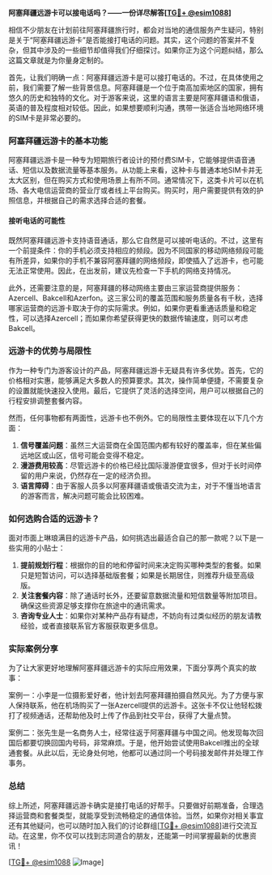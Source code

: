 **阿塞拜疆远游卡可以接电话吗？——一份详尽解答[[TG💪+ @esim1088](https://t.me/s/esim1088)]**

相信不少朋友在计划前往阿塞拜疆旅行时，都会对当地的通信服务产生疑问，特别是关于“阿塞拜疆远游卡”是否能接打电话的问题。其实，这个问题的答案并不复杂，但其中涉及的一些细节却值得我们仔细探讨。如果你正为这个问题纠结，那么这篇文章就是为你量身定制的。

首先，让我们明确一点：阿塞拜疆远游卡是可以接打电话的。不过，在具体使用之前，我们需要了解一些背景信息。阿塞拜疆是一个位于南高加索地区的国家，拥有悠久的历史和独特的文化。对于游客来说，这里的语言主要是阿塞拜疆语和俄语，英语的普及程度相对较低。因此，如果想要顺利沟通，携带一张适合当地网络环境的SIM卡是非常必要的。

### 阿塞拜疆远游卡的基本功能

阿塞拜疆远游卡是一种专为短期旅行者设计的预付费SIM卡，它能够提供语音通话、短信以及数据流量等基本服务。从功能上来看，这种卡与普通本地SIM卡并无太大区别，但在购买方式和使用场景上有所不同。通常情况下，这类卡片可以在机场、各大电信运营商的营业厅或者线上平台购买。购买时，用户需要提供有效的护照信息，并根据自己的需求选择合适的套餐。

#### 接听电话的可能性

既然阿塞拜疆远游卡支持语音通话，那么它自然是可以接听电话的。不过，这里有一个前提条件：你的手机必须支持相应的频段。因为不同国家的移动网络频段可能有所差异，如果你的手机不兼容阿塞拜疆的网络频段，即使插入了远游卡，也可能无法正常使用。因此，在出发前，建议先检查一下手机的网络支持情况。

此外，还需要注意的是，阿塞拜疆的移动网络主要由三家运营商提供服务：Azercell、Bakcell和Azerfon。这三家公司的覆盖范围和服务质量各有千秋，选择哪家运营商的远游卡取决于你的实际需求。例如，如果你更看重通话质量和稳定性，可以选择Azercell；而如果你希望获得更快的数据传输速度，则可以考虑Bakcell。

### 远游卡的优势与局限性

作为一种专门为游客设计的产品，阿塞拜疆远游卡无疑具有许多优势。首先，它的价格相对实惠，能够满足大多数人的预算要求。其次，操作简单便捷，不需要复杂的设置就能快速投入使用。最后，它提供了灵活的选择空间，用户可以根据自己的行程安排调整套餐内容。

然而，任何事物都有两面性，远游卡也不例外。它的局限性主要体现在以下几个方面：

1. **信号覆盖问题**：虽然三大运营商在全国范围内都有较好的覆盖率，但在某些偏远地区或山区，信号可能会变得不稳定。
2. **漫游费用较高**：尽管远游卡的价格已经比国际漫游便宜很多，但对于长时间停留的用户来说，仍然存在一定的经济负担。
3. **语言障碍**：由于客服人员多以阿塞拜疆语或俄语交流为主，对于不懂当地语言的游客而言，解决问题可能会比较困难。

### 如何选购合适的远游卡？

面对市面上琳琅满目的远游卡产品，如何挑选出最适合自己的那一款呢？以下是一些实用的小贴士：

1. **提前规划行程**：根据你的目的地和停留时间来决定购买哪种类型的套餐。如果只是短暂访问，可以选择基础版套餐；如果是长期居住，则推荐升级至高级版。
2. **关注套餐内容**：除了通话时长外，还要留意数据流量和短信数量等附加项目。确保这些资源足够支撑你在旅途中的通讯需求。
3. **咨询专业人士**：如果你对某种产品存有疑虑，不妨向有过类似经历的朋友请教经验，或者直接联系官方客服获取更多信息。

### 实际案例分享

为了让大家更好地理解阿塞拜疆远游卡的实际应用效果，下面分享两个真实的故事：

案例一：小李是一位摄影爱好者，他计划去阿塞拜疆拍摄自然风光。为了方便与家人保持联系，他在机场购买了一张Azercell提供的远游卡。这张卡不仅让他轻松拨打了视频通话，还帮助他及时上传了作品到社交平台，获得了大量点赞。

案例二：张先生是一名商务人士，经常往返于阿塞拜疆与中国之间。他发现每次回国后都要切换回国内号码，非常麻烦。于是，他开始尝试使用Bakcell推出的全球通套餐。从此以后，无论身处何地，他都可以通过同一个号码接发邮件并处理工作事务。

### 总结

综上所述，阿塞拜疆远游卡确实是接打电话的好帮手。只要做好前期准备，合理选择运营商和套餐类型，就能享受到流畅稳定的通信体验。当然，如果你对相关事宜还有其他疑问，也可以随时加入我们的讨论群组[[TG💪+ @esim1088](https://t.me/s/esim1088)]进行交流互动。在这里，你不仅可以找到志同道合的朋友，还能第一时间掌握最新的优惠资讯！

[[TG💪+ @esim1088](https://t.me/s/esim1088) ![Image](https://i.postimg.cc/4NQfJmqS/Snipaste-2025-05-13-00-14-12.png)]